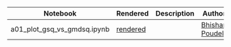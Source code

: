 

|  Notebook | Rendered   | Description  |  Author |
|---|---|---|---|
| a01_plot_gsq_vs_gmdsq.ipynb  | [rendered](https://nbviewer.jupyter.org/github/bpRsh/2019_shear_analysis_after_dmstack/blob/master/Nov_2019/Nov20/a01_plot_gsq_vs_gmdsq.ipynb)  |   | [Bhishan Poudel](https://bhishanpdl.github.io/)  |
